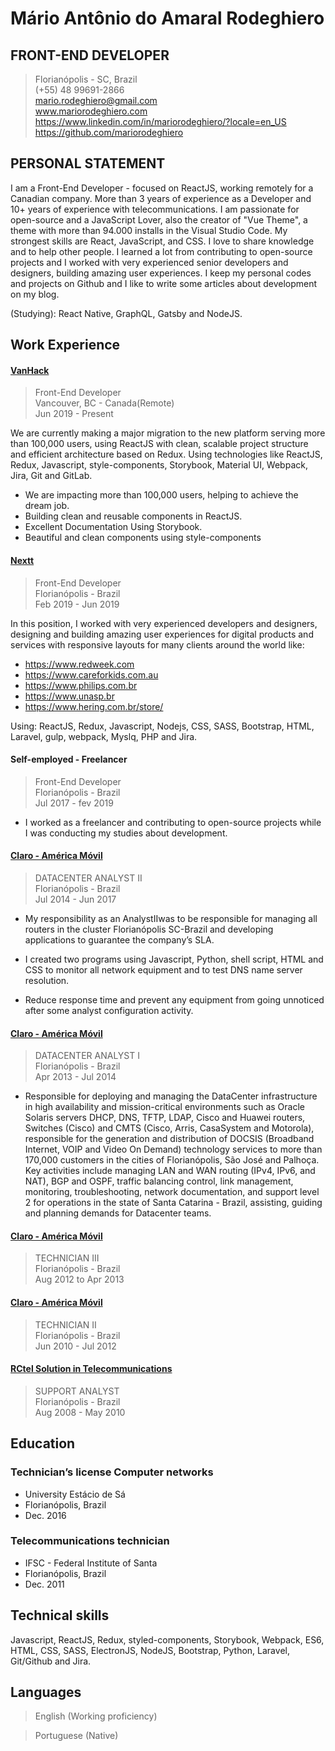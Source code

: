 # Mário Antônio do Amaral Rodeghiero

## FRONT-END DEVELOPER

> Florianópolis - SC, Brazil  
> (+55) 48 99691-2866  
> mario.rodeghiero@gmail.com  
> www.mariorodeghiero.com  
> https://www.linkedin.com/in/mariorodeghiero/?locale=en_US
> https://github.com/mariorodeghiero  

## PERSONAL STATEMENT

I am a Front-End Developer - focused on ReactJS, working remotely for a Canadian company. More than 3 years of experience as a Developer and 10+ years of experience with telecommunications. I am passionate for open-source and a JavaScript Lover, also the creator of "Vue Theme", a theme with more than 94.000 installs in the Visual Studio Code.
My strongest skills are React, JavaScript, and CSS. I love to share knowledge and to help other people.
I learned a lot from contributing to open-source projects and I worked with very experienced senior developers and designers, building amazing user experiences.
I keep my personal codes and projects on Github and I like to write some articles about development on my blog.

(Studying): React Native, GraphQL, Gatsby and NodeJS.

## Work Experience

#### [VanHack](https://www.vanhack.com)


> Front-End Developer  
> Vancouver, BC - Canada(Remote)  
> Jun 2019 - Present

We are currently making a major migration to the new platform serving more than 100,000 users, using ReactJS with clean, scalable project structure and efficient architecture based on Redux.
Using technologies like ReactJS, Redux, Javascript, style-components, Storybook, Material UI, Webpack, Jira, Git and GitLab.

- We are impacting more than 100,000 users, helping to achieve the dream job.
- Building clean and reusable components in ReactJS.
- Excellent Documentation Using Storybook.
- Beautiful and clean components using style-components

#### [Nextt](https://www.nextt.com.br/en/index.html)

> Front-End Developer  
> Florianópolis - Brazil  
> Feb 2019 - Jun 2019

In this position, I worked with very experienced developers and designers, designing and building amazing user experiences for digital products and services with responsive layouts for many clients around the world like:

- https://www.redweek.com
- https://www.careforkids.com.au
- https://www.philips.com.br
- https://www.unasp.br
- https://www.hering.com.br/store/

Using: ReactJS, Redux, Javascript, Nodejs, CSS, SASS, Bootstrap, HTML, Laravel, gulp, webpack, Myslq, PHP and Jira.

#### Self-employed - Freelancer

> Front-End Developer  
> Florianópolis - Brazil  
> Jul 2017 - fev 2019

- I worked as a freelancer and contributing to open-source projects while I was conducting my studies about development.

#### [Claro - América Móvil](https://www.claro.com.br/)

> DATACENTER ANALYST II  
> Florianópolis - Brazil  
> Jul 2014 - Jun 2017

- My responsibility as an AnalystIIwas to be responsible for managing all routers in the cluster Florianópolis SC-Brazil and developing applications to guarantee the company’s SLA.

- I created two programs using Javascript, Python, shell script, HTML and CSS to monitor all network equipment and to test DNS name server resolution.

- Reduce response time and prevent any equipment from going unnoticed after some analyst configuration activity.

#### [Claro - América Móvil](https://www.claro.com.br/)

> DATACENTER ANALYST I  
> Florianópolis - Brazil  
> Apr 2013 - Jul 2014

- Responsible for deploying and managing the DataCenter infrastructure in high availability and mission-critical environments such as Oracle Solaris servers DHCP, DNS, TFTP, LDAP, Cisco and Huawei routers, Switches (Cisco) and CMTS (Cisco, Arris, CasaSystem and Motorola), responsible for the generation and distribution of DOCSIS (Broadband Internet, VOIP and Video On Demand) technology services to more than 170,000 customers in the cities of Florianópolis, São José and Palhoça. Key activities include managing LAN and WAN routing (IPv4, IPv6, and NAT), BGP and OSPF, traffic balancing control, link management, monitoring, troubleshooting, network documentation, and support level 2 for operations in the state of Santa Catarina - Brazil, assisting, guiding and planning demands for Datacenter teams.

#### [Claro - América Móvil](https://www.claro.com.br/)

> TECHNICIAN III  
> Florianópolis - Brazil  
> Aug 2012 to Apr 2013

#### [Claro - América Móvil](https://www.net.com.br/)

> TECHNICIAN II  
> Florianópolis - Brazil  
> Jun 2010 - Jul 2012

#### [RCtel Solution in Telecommunications](http://rctel.com.br/)

> SUPPORT ANALYST  
> Florianópolis - Brazil  
> Aug 2008 - May 2010

## Education

### Technician’s license Computer networks

- University Estácio de Sá
- Florianópolis, Brazil
- Dec. 2016

### Telecommunications technician

- IFSC - Federal Institute of Santa
- Florianópolis, Brazil
- Dec. 2011


## Technical skills

Javascript, ReactJS, Redux, styled-components, Storybook, Webpack, ES6, HTML, CSS, SASS, ElectronJS, NodeJS, Bootstrap, Python, Laravel, Git/Github and Jira.

## Languages

> English (Working proficiency)

> Portuguese (Native)

